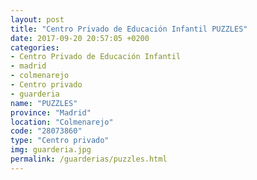 ```yaml
---
layout: post
title: "Centro Privado de Educación Infantil PUZZLES"
date: 2017-09-20 20:57:05 +0200
categories:
- Centro Privado de Educación Infantil
- madrid
- colmenarejo
- Centro privado
- guarderia
name: "PUZZLES"
province: "Madrid"
location: "Colmenarejo"
code: "28073860"
type: "Centro privado"
img: guarderia.jpg
permalink: /guarderias/puzzles.html
---
```


